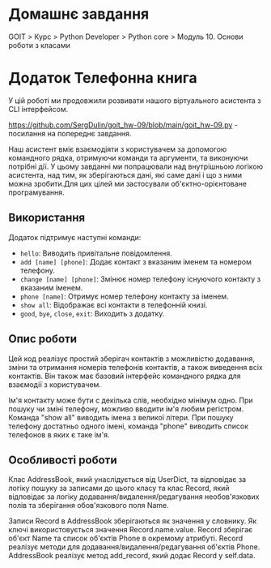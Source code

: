 # Домашнє завдання

GOIT > Курс > Python Developer > Python core > Модуль 10. Основи роботи з класами

# Додаток Телефонна книга

У цій роботі ми продовжили розвивати нашого віртуального асистента з CLI інтерфейсом.

https://github.com/SergDulin/goit_hw-09/blob/main/goit_hw-09.py - посилання на попереднє завдання.

Наш асистент вміє взаємодіяти з користувачем за допомогою командного рядка, отримуючи команди та аргументи, та виконуючи потрібні дії. У цьому завданні ми попрацювали над внутрішньою логікою асистента, над тим, як зберігаються дані, які саме дані і що з ними можна зробити.Для цих цілей ми застосували об'єктно-орієнтоване програмування.

## Використання

Додаток підтримує наступні команди:

- `hello`: Виводить привітальне повідомлення.
- `add [name] [phone]`: Додає контакт з вказаним іменем та номером телефону.
- `change [name] [phone]`: Змінює номер телефону існуючого контакту з вказаним іменем.
- `phone [name]`: Отримує номер телефону контакту за іменем.
- `show all`: Відображає всі контакти в телефонній книзі.
- `good`, `bye`, `close`, `exit`: Виходить з додатку.

## Опис роботи

Цей код реалізує простий зберігач контактів з можливістю додавання, зміни та отримання номерів телефонів контактів, а також виведення всіх контактів. Він також має базовий інтерфейс командного рядка для взаємодії з користувачем.

Ім'я контакту може бути с декілька слів, необхідно мінімум одно. При пошуку чи зміні телефону, можливо вводити ім'я любим регістром. Команда "show all" виводить імена з великої літери. При пошуку телефону достатньо одного імені, команда "phone" виводить список телефонов в яких є таке ім'я.

## Особливості роботи

Клас AddressBook, який унаслідується від UserDict, та відповідає за логіку пошуку за записами до цього класу та клас Record, який відповідає за логіку додавання/видалення/редагування необов'язкових полів та зберігання обов'язкового поля Name.

Записи Record в AddressBook зберігаються як значення у словнику. Як ключі використовується значення Record.name.value.
Record зберігає об'єкт Name та список об'єктів Phone в окремому атрибуті.
Record реалізує методи для додавання/видалення/редагування об'єктів Phone.
AddressBook реалізує метод add_record, який додає Record у self.data.
